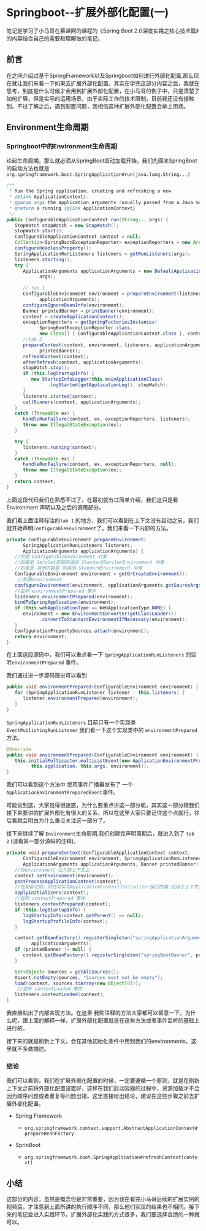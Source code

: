 # Springboot--扩展外部化配置(一)

  笔记是学习了小马哥在慕课网的课程的《Spring Boot 2.0深度实践之核心技术篇》的内容结合自己的需要和理解做的笔记。 

## 前言

​	在之间介绍过基于SpringFramework以及Springboot如何进行外部化配置,那么现在就让我们来看一下如果去扩展外部化配置。其实在学完这部分内容之后，我就在思考，到底是什么时候才会用到扩展外部化配置，在小马哥的例子中，只是清楚了如何扩展，但是实际的运用场景，由于实际工作的技术限制，目前我还没有接触到。不过了解之后，遇到配置问题，我相信这种扩展外部化配置会排上用场。

## Environment生命周期

### Springboot中的Environment生命周期

  论起生命周期，那么就必须从SpringBoot启动加载开始，我们先回来SpringBoot的启动方法也就是 `org.springframework.boot.SpringApplication#run(java.lang.String...)`

```java
/**
 * Run the Spring application, creating and refreshing a new
 * {@link ApplicationContext}.
 * @param args the application arguments (usually passed from a Java main method)
 * @return a running {@link ApplicationContext}
 */
public ConfigurableApplicationContext run(String... args) {
   StopWatch stopWatch = new StopWatch();
   stopWatch.start();
   ConfigurableApplicationContext context = null;
   Collection<SpringBootExceptionReporter> exceptionReporters = new ArrayList<>();
   configureHeadlessProperty();
   SpringApplicationRunListeners listeners = getRunListeners(args);
   listeners.starting();
   try {
      ApplicationArguments applicationArguments = new DefaultApplicationArguments(
            args);
       
      // tab 1 
      ConfigurableEnvironment environment = prepareEnvironment(listeners,
            applicationArguments);
      configureIgnoreBeanInfo(environment);
      Banner printedBanner = printBanner(environment);
      context = createApplicationContext();
      exceptionReporters = getSpringFactoriesInstances(
            SpringBootExceptionReporter.class,
            new Class[] { ConfigurableApplicationContext.class }, context);
      //tab 2
      prepareContext(context, environment, listeners, applicationArguments,
            printedBanner);
      refreshContext(context);
      afterRefresh(context, applicationArguments);
      stopWatch.stop();
      if (this.logStartupInfo) {
         new StartupInfoLogger(this.mainApplicationClass)
               .logStarted(getApplicationLog(), stopWatch);
      }
      listeners.started(context);
      callRunners(context, applicationArguments);
   }
   catch (Throwable ex) {
      handleRunFailure(context, ex, exceptionReporters, listeners);
      throw new IllegalStateException(ex);
   }

   try {
      listeners.running(context);
   }
   catch (Throwable ex) {
      handleRunFailure(context, ex, exceptionReporters, null);
      throw new IllegalStateException(ex);
   }
   return context;
}
```

上面这段代码我们在熟悉不过了。在最初就有过简单介绍，我们这只是看 Environment 声明以及之后的调用部分。

我们看上面注释标注的`tab 1`  的地方，我们可以看到在上下文没有启动之前，我们就开始声明`ConfigurableEnvironment`了。我们来看一下内部的方法。



```java
private ConfigurableEnvironment prepareEnvironment(
      SpringApplicationRunListeners listeners,
      ApplicationArguments applicationArguments) {
   //创建 ConfigurableEnvironment 对象 
   //如果是 Servlet容器则返回 StandardServletEnvironment 对象
   //如果是 其他的类型 则返回 StandardEnvironment 对象
   ConfigurableEnvironment environment = getOrCreateEnvironment();
    //配置environment 
   configureEnvironment(environment, applicationArguments.getSourceArgs());
   //监听 environmentPrepared 事件
   listeners.environmentPrepared(environment);
   bindToSpringApplication(environment);
   if (this.webApplicationType == WebApplicationType.NONE) {
      environment = new EnvironmentConverter(getClassLoader())
            .convertToStandardEnvironmentIfNecessary(environment);
   }
   ConfigurationPropertySources.attach(environment);
   return environment;
}
```

 

在上面这段源码中，我们可以重点看一下 `SpringApplicationRunListeners` 的监听`environmentPrepared` 事件。

我们通过进一步源码跟进可以看到 

```java
public void environmentPrepared(ConfigurableEnvironment environment) {
   for (SpringApplicationRunListener listener : this.listeners) {
      listener.environmentPrepared(environment);
   }
}
```

`SpringApplicationRunListeners`  目前只有一个实现类`EventPublishingRunListener`  我们看一下这个实现类中的 `environmentPrepared`方法。

```java
@Override
public void environmentPrepared(ConfigurableEnvironment environment) {
   this.initialMulticaster.multicastEvent(new ApplicationEnvironmentPreparedEvent(
         this.application, this.args, environment));
}
```

我们可以看到这个方法中 使用事件广播器发布了 一个`ApplicationEnvironmentPreparedEvent`事件。



可能说到这，大家觉得很迷惑，为什么要重点讲这一部分呢，其实这一部分跟我们接下来要讲的扩展外部化有很大的关系，所以在这里大家只要记住这个点就行，往后看就会明白为什么重点关注这一部分了。



接下来继续了解 `Environment`生命周期,我们创建完声明周期后，就进入到了 `tab 2` (请看第一部分源码的注释)。

```java
private void prepareContext(ConfigurableApplicationContext context,
      ConfigurableEnvironment environment, SpringApplicationRunListeners listeners,
      ApplicationArguments applicationArguments, Banner printedBanner) {
   //将environment 注入到上下文上
   context.setEnvironment(environment);
   postProcessApplicationContext(context);
   //在刷新之前，将任何实现ApplicationContextInitializer接口的类 应用于上下文。
   applyInitializers(context);
   //监听 contextPrepared 事件
   listeners.contextPrepared(context);
   if (this.logStartupInfo) {
      logStartupInfo(context.getParent() == null);
      logStartupProfileInfo(context);
   }

   context.getBeanFactory().registerSingleton("springApplicationArguments",
         applicationArguments);
   if (printedBanner != null) {
      context.getBeanFactory().registerSingleton("springBootBanner", printedBanner);
   }

   Set<Object> sources = getAllSources();
   Assert.notEmpty(sources, "Sources must not be empty");
   load(context, sources.toArray(new Object[0]));
    //监听 contextLoaded 事件
   listeners.contextLoaded(context);
}
```

我直接贴出了内部实现方法。在这里 我贴注释的方法大家都可以留意一下，为什么呢，跟上面的解释一样，扩展外部化配置就是在这些方法或者事件监听的基础上进行的。



接下来的就是刷新上下文，会在其他初始化条件中用到我们的environments。这里就不多做描述。

### 结论

  我们可以看到，我们在扩展外部化配置的时候，一定要遵循一个原则，就是在刷新上下文之前将外部化配置设置好，这样在我们启动容器的过程中，资源加载才不会因为顺序问题或者重复等问题出错。这里直接给出结论，建议在这些步骤之前去扩展外部化配置。

- Spring Framework

  - `org.springframework.context.support.AbstractApplicationContext#prepareBeanFactory `
- SprinBoot
  - `org.springframework.boot.SpringApplication#refreshContext(context)`



## 小结

   这部分的内容，虽然是概念但是非常重要，因为我在看完小马哥后续的扩展实例的视频后，才注意到上面所讲的执行顺序不同，那么他们实现的结果也不相同。接下来的笔记会进入实践环节，扩展外部化实践的方式很多，我们要选择合适的一种就可以。